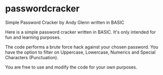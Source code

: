 # passwordcracker
Simple Password Cracker by Andy Glenn written in BASIC

Here is a simple password cracker written in BASIC. It's only intended for fun and learning purposes.

The code performs a brute force hack against your chosen password. You have the option to filter on Uppercase, Lowercase, Numerics and Special Characters (Punctuation).

You are free to use and modify the code for your own purposes.
